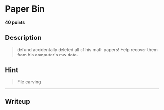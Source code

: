 # Paper Bin
**40 points**
## Description
> defund accidentally deleted all of his math papers! Help recover them from his computer's raw data.
## Hint
> File carving
---
## Writeup